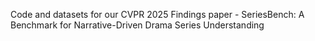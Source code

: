 Code and datasets for our CVPR 2025 Findings paper - SeriesBench: A Benchmark for Narrative-Driven Drama Series Understanding
